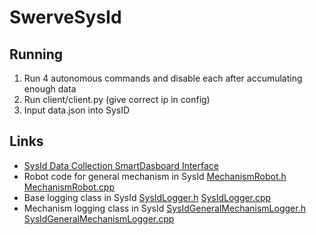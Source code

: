 # SwerveSysId

## Running

1. Run 4 autonomous commands and disable each after accumulating enough data
2. Run client/client.py (give correct ip in config)
3. Input data.json into SysID

## Links
- [SysId Data Collection SmartDasboard Interface](https://github.com/wpilibsuite/sysid/blob/main/docs/data-collection.md)
- Robot code for general mechanism in SysId [MechanismRobot.h](https://github.com/wpilibsuite/sysid/blob/main/sysid-projects/mechanism/src/main/include/MechanismRobot.h) [MechanismRobot.cpp](https://github.com/wpilibsuite/sysid/blob/main/sysid-projects/mechanism/src/main/cpp/MechanismRobot.cpp)
- Base logging class in SysId [SysIdLogger.h](https://github.com/wpilibsuite/sysid/blob/main/sysid-library/src/main/include/sysid/logging/SysIdLogger.h) [SysIdLogger.cpp](https://github.com/wpilibsuite/sysid/blob/main/sysid-library/src/main/cpp/logging/SysIdLogger.cpp)
- Mechanism logging class in SysId [SysIdGeneralMechanismLogger.h](https://github.com/wpilibsuite/sysid/blob/main/sysid-library/src/main/include/sysid/logging/SysIdGeneralMechanismLogger.h) [SysIdGeneralMechanismLogger.cpp](https://github.com/wpilibsuite/sysid/blob/main/sysid-library/src/main/cpp/logging/SysIdGeneralMechanismLogger.cpp)

